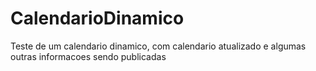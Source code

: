 # CalendarioDinamico
Teste de um calendario dinamico, com calendario atualizado e algumas outras informacoes sendo publicadas
